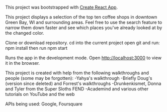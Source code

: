 This project was bootstrapped with [Create React App](https://github.com/facebook/create-react-app).

This project displays a selection of the top ten coffee shops in downtown Green Bay, WI and surrounding areas. Feel free to use the search feature to narrow them down faster and see which places you've already looked at by the changed color.

Clone or download repository.
cd into the current project
open git and run: npm install 
then run npm start

Runs the app in the development mode.
Open [http://localhost:3000](http://localhost:3000) to view it in the browser.

This project is created with help from the following walkthroughs and people (some may be forgotten):
	-Yahya's walkthrough
	-Briefly Doug's (version since deleted) and Forrest's walkthroughs
	-Drunkenkismet, Donna and Tyler from the Super Sloths FEND
	-Academind and various other tutorials on YouTube and the web

APIs being used: Google, Foursquare
